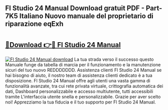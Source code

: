 ## Fl Studio 24 Manual Download gratuit PDF - Part-7K5 Italiano Nuovo manuale del proprietario di riparazione eqExh

# <h2><a href="http://dfb0kl.blite.top/?on=Fl+Studio+24+Manual">🔗Download 👉🔴 Fl Studio 24 Manual</a></h2>

[![Fl Studio 24 Manual download](https://i.imgur.com/lujVjoI.png)](http://dfb0kl.blite.top/?on=Fl+Studio+24+Manual)
La tua strada verso il successo questo Manuale funge da tabella di marcia per il funzionamento e la manutenzione sicuri del tuo nuovo REDDDDDDD. Assistenza clienti Fl Studio 24 Manual se hai bisogno di aiuto, il nostro team di assistenza clienti dedicato è a tua disposizione. Fl Studio 24 Manual offre agli utenti una vasta gamma di funzionalità avanzate, tra cui rete privata virtuale, crittografia automatica dei dati, Dashboard personalizzabile e accesso multiutente, tutti accessibili tramite L'interfaccia utente snella e personalizzabile. Grazie per aver scelto noi! Apprezziamo la tua fiducia e il tuo supporto per Fl Studio 24 Manual.
